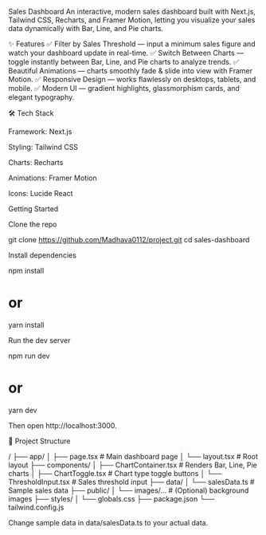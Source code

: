 Sales Dashboard 
An interactive, modern sales dashboard built with Next.js, Tailwind CSS, Recharts, and Framer Motion, letting you visualize your sales data dynamically with Bar, Line, and Pie charts.

✨ Features
✅ Filter by Sales Threshold — input a minimum sales figure and watch your dashboard update in real-time.
✅ Switch Between Charts — toggle instantly between Bar, Line, and Pie charts to analyze trends.
✅ Beautiful Animations — charts smoothly fade & slide into view with Framer Motion.
✅ Responsive Design — works flawlessly on desktops, tablets, and mobile.
✅ Modern UI — gradient highlights, glassmorphism cards, and elegant typography.

🛠 Tech Stack

Framework: Next.js

Styling: Tailwind CSS

Charts: Recharts

Animations: Framer Motion

Icons: Lucide React

Getting Started

Clone the repo

git clone https://github.com/Madhava0112/project.git
cd sales-dashboard

Install dependencies

npm install
# or
yarn install

Run the dev server

npm run dev
# or
yarn dev

Then open http://localhost:3000.



📝 Project Structure

/
├── app/
│   ├── page.tsx           # Main dashboard page
│   └── layout.tsx         # Root layout
├── components/
│   ├── ChartContainer.tsx # Renders Bar, Line, Pie charts
│   ├── ChartToggle.tsx    # Chart type toggle buttons
│   └── ThresholdInput.tsx # Sales threshold input
├── data/
│   └── salesData.ts       # Sample sales data
├── public/
│   └── images/...         # (Optional) background images
├── styles/
│   └── globals.css
├── package.json
└── tailwind.config.js


Change sample data in data/salesData.ts to your actual data.
